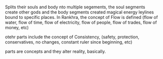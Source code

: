 Splits their souls and body nto multiple segements, the soul segments create other gods and the body segments created magical energy leylines bound to specific places. In Rankhra, the concept of Flow is defined (flow of water, flow of time, flow of electricity, flow of people, flow of trades, flow of money, etc)

otehr parts include the concept of Consistency, (safety, protection, conservatives, no changes, constant ruler since beginning, etc)

parts are concepts and they alter reality, basically.